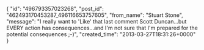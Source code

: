  {
   "id": "496793357023268",
   "post_id": "462493170453287_496116653757605",
   "from_name": "Stuart Stone",
   "message": "I really want to 'Like' that last comment Scott Duncan...but EVERY action has consequences...and I'm not sure that I'm prepared for the potential consequences ;-)",
   "created_time": "2013-03-27T18:31:26+0000"
 }
